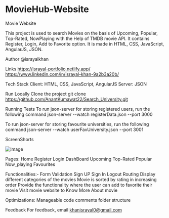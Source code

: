 # MovieHub-Website
Movie Website



This project is used to search Movies on the basis of Upcoming, Popular, Top-Rated, NowPlaying with the Help of TMDB movie API. It contains Register, Login, Add to 
Favorite option. It is made in HTML, CSS, JavaScript, AngularJS, JSON.




Author
@israyalkhan





Links
https://israyal-portfolio.netlify.app/
https://www.linkedin.com/in/israyal-khan-9a2b3a20b/





Tech Stack
Client: HTML, CSS, JavaScript, AngularJS
Server: JSON







Run Locally
Clone the project
git clone https://github.com/AnantKumawat22/Search_University.git



Running Tests
To run json-server for storing registered users, run the following command
json-server --watch registerData.json --port 3000




To run json-server for storing favourite universities, run the following command
json-server --watch userFavUniversity.json --port 3001




ScreenShorts

![image](https://github.com/israyalkhan/MovieHub-Website/assets/108631568/2bb27839-6c3a-4205-a68a-a1005238b0a0)





Pages:
Home
Register
Login
DashBoard
Upcoming
Top-Rated
Popular
Now_playing
Favourites













Functionalities:-
Form Validation
Sign UP
Sign In
Logout
Routing
Display different categories of the movies
Movie is sorted by rating in increasing order
Provide the functionality where the user can add to favorite their movie
Visit movie website to Know More About movie











Optimizations:
Manageable code
comments
folder structure













Feedback
For feedback, email khanisrayal0@gmail.com

